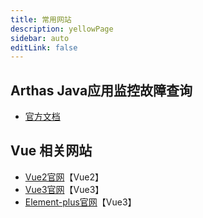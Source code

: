 ```yaml
---
title: 常用网站
description: yellowPage
sidebar: auto
editLink: false
---
```


## Arthas Java应用监控故障查询

- [官方文档](https://arthas.aliyun.com/)

## Vue 相关网站

- [Vue2官网](https://v2.cn.vuejs.org/)【Vue2】
- [Vue3官网](https://cn.vuejs.org/)【Vue3】
- [Element-plus官网](https://element-plus.gitee.io/zh-CN/)【Vue3】